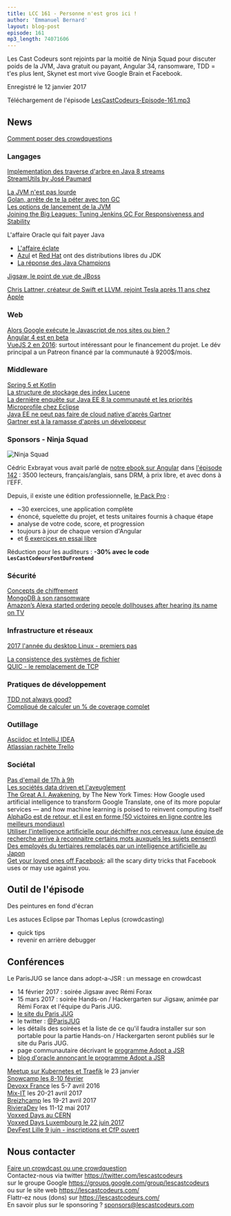 ```yaml
---
title: LCC 161 - Personne n'est gros ici !
author: 'Emmanuel Bernard'
layout: blog-post
episode: 161
mp3_length: 74071606
---
```

Les Cast Codeurs sont rejoints par la moitié de Ninja Squad pour discuter poids de la JVM, Java gratuit ou payant, Angular 34, ransomware, TDD = t'es plus lent, Skynet est mort vive Google Brain et Facebook.

Enregistré le 12 janvier 2017

Téléchargement de l'épisode [LesCastCodeurs-Episode-161.mp3](http://traffic.libsyn.com/lescastcodeurs/LesCastCodeurs-Episode-161.mp3)

## News

[Comment poser des crowdquestions](https://lescastcodeurs.com/crowdcasting/)

### Langages

[Implementation des traverse d'arbre en Java 8 streams](https://dzone.com/articles/implementing-a-depth-first-search-dfs-and-a-breath?utm_content=buffer1620e&utm_medium=social&utm_source=twitter.com&utm_campaign=buffer)  
[StreamUtils by José Paumard](https://github.com/JosePaumard/streams-utils)  

[La JVM n'est pas lourde](https://www.opensourcery.co.za/2017/01/05/the-jvm-is-not-that-heavy/)  
[Golan, arrête de te la péter avec ton GC](https://medium.com/@octskyward/modern-garbage-collection-911ef4f8bd8e#.orhr2dvlz)  
[Les options de lancement de la JVM](http://zeroturnaround.com/rebellabs/jvm-options-cheat-sheet/)  
[Joining the Big Leagues: Tuning Jenkins GC For Responsiveness and Stability](https://www.cloudbees.com/blog/joining-big-leagues-tuning-jenkins-gc-responsiveness-and-stability)  

L'affaire Oracle qui fait payer Java

* [L'affaire éclate](http://bit.ly/2hs1dAn)
* [Azul](https://www.azul.com/products/zulu/) et [Red Hat](https://developers.redhat.com/products/openjdk/overview/) ont des distributions libres du JDK
* [La réponse des Java Champions](https://docs.google.com/document/d/17OF811wWjjCnmDPJDD6v2c_nMO93e5evjravdCOkXMQ/edit?usp=sharing)


[Jigsaw, le point de vue de JBoss](http://wildfly.org/news/2016/12/12/Jigsaws-Missing-Pieces/?utm_content=buffer0f8d2&utm_medium=social&utm_source=twitter.com&utm_campaign=buffer)

[Chris Lattner, créateur de Swift et LLVM, rejoint Tesla après 11 ans chez Apple](https://www.tesla.com/blog/welcome-chris-lattner) 

### Web

[Alors Google exécute le Javascript de nos sites ou bien ?](https://www.stephanboyer.com/post/122/does-google-execute-javascript)  
[Angular 4 est en beta](https://github.com/angular/angular/blob/master/CHANGELOG.md#400-beta2-2017-01-06)  
[VueJS 2 en 2016](https://medium.com/the-vue-point/vue-in-2016-8df71d98bfb3#.p028gxpyb): surtout intéressant pour le financement du projet. Le dév principal a un Patreon financé par la communauté à 9200$/mois.

### Middleware

[Spring 5 et Kotlin](https://spring.io/blog/2017/01/04/introducing-kotlin-support-in-spring-framework-5-0)  
[La structure de stockage des index Lucene](https://www.youtube.com/watch?v=T5RmMNDR5XI)  
[La dernière enquête sur Java EE 8 la communauté et les priorités](https://blogs.oracle.com/theaquarium/entry/java_ee_8_community_survey2)  
[Microprofile chez Eclipse](http://sta.cr/2Ej41)  
[Java EE ne peut pas faire de cloud native d'après Gartner](http://gtnr.it/2gDTH1g)  
[Gartner est à la ramasse d'après un développeur](http://www.pscheidl.cz/opinions/Gartner-JavaEE-report/) 

### Sponsors - Ninja Squad

![Ninja Squad](/images/promo/sponsors/ninja-squad-400px.png)

Cédric Exbrayat vous avait parlé de [notre ebook sur Angular](https://books.ninja-squad.com/angular2) dans [l'épisode 142](https://lescastcodeurs.com/2016/03/01/lcc-142-interview-angularjs-2-avec-cedric-exbrayat/) : 3500 lecteurs, français/anglais, sans DRM, à prix libre, et avec dons à l’EFF.

Depuis, il existe une édition professionnelle, [le Pack Pro](https://angular2-exercises.ninja-squad.com) :

* ~30 exercices, une application complète
* énoncé, squelette du projet, et tests unitaires fournis à chaque étape
* analyse de votre code, score, et progression
* toujours à jour de chaque version d'Angular
* et [6 exercices en essai libre](https://angular2-exercises.ninja-squad.com)

Réduction pour les auditeurs : **-30% avec le code `LesCastCodeursFontDuFrontend`**

### Sécurité

[Concepts de chiffrement](https://dev.to/paragonie/you-wouldnt-base64-a-password-cryptography-terms-and-concepts-for-developers)  
[MongoDB à son ransomware](https://www.bleepingcomputer.com/news/security/mongodb-apocalypse-is-here-as-ransom-attacks-hit-10-000-servers/)  
[Amazon’s Alexa started ordering people dollhouses after hearing its name on TV](http://www.theverge.com/2017/1/7/14200210/amazon-alexa-tech-news-anchor-order-dollhouse)  

### Infrastructure et réseaux

[2017 l'année du desktop Linux - premiers pas](https://blog.alexis-hassler.com/2017/01/le-jour-apres-macbook.html)  

[La consistence des systèmes de fichier](https://danluu.com/file-consistency/?utm_content=buffera284d&utm_medium=social&utm_source=twitter.com&utm_campaign=buffer)  
[QUIC - le remplacement de TCP](https://ma.ttias.be/googles-quic-protocol-moving-web-tcp-udp/)  

### Pratiques de développement

[TDD not always good?](http://link.springer.com/article/10.1007/s10664-016-9490-0)  
[Compliqué de calculer un % de coverage complet](http://massol.myxwiki.org/xwiki/bin/view/Blog/FullCoverageClover)  

### Outillage

[Asciidoc et IntelliJ IDEA](https://plugins.jetbrains.com/plugin/7391)  
[Atlassian rachète Trello](https://techcrunch.com/2017/01/09/atlassian-acquires-trello/)  

### Sociétal

[Pas d'email de 17h à 9h](http://www.lesechos.fr/idees-debats/cercle/0211594706683-droit-a-la-deconnexion-bloquons-les-courriels-en-dehors-des-heures-de-travail-2050490.php#HDRQwpCG4Aw9v64A.99)  
[Les sociétés data driven et l'aveuglement](https://medium.com/@cennydd/datafication-and-ideological-blindness-ca15f9e41494#.riel8n31i)  
[The Great A.I. Awakening](https://www.nytimes.com/2016/12/14/magazine/the-great-ai-awakening.html), by The New York Times: How Google used artificial intelligence to transform Google Translate, one of its more popular services — and how machine learning is poised to reinvent computing itself  
[AlphaGo est de retour, et il est en forme (50 victoires en ligne contre les meilleurs mondiaux)](http://arstechnica.com/information-technology/2017/01/alphago-is-back-and-secretly-crushing-the-worlds-best-human-players/)  
[Utiliser l'intelligence artificielle pour déchiffrer nos cerveaux (une équipe de recherche arrive à reconnaitre certains mots auxquels les sujets pensent)](http://www.vox.com/science-and-health/2016/12/29/13967966/machine-learning-neuroscience)  
[Des employés du tertiaires remplacés par un intelligence artificielle au Japon](https://www.theguardian.com/technology/2017/jan/05/japanese-company-replaces-office-workers-artificial-intelligence-ai-fukoku-mutual-life-insurance)  
[Get your loved ones off Facebook](http://www.salimvirani.com/facebook/): all the scary dirty tricks that Facebook uses or may use against you. 

## Outil de l'épisode

Des peintures en fond d'écran

Les astuces Eclipse par Thomas Leplus (crowdcasting) 

* quick tips
* revenir en arrière debugger

## Conférences

Le ParisJUG se lance dans adopt-a-JSR : un message en crowdcast 

* 14 février 2017 : soirée Jigsaw avec Rémi Forax
* 15 mars 2017 : soirée Hands-on / Hackergarten sur Jigsaw, animée par Rémi Forax et l'équipe du Paris JUG.
* [le site du Paris JUG](http://www.parisjug.org/)
* le twitter : [@ParisJUG](https://twitter.com/ParsJUG)
* les détails des soirées et la liste de ce qu'il faudra installer sur son portable pour la partie Hands-on / Hackergarten seront publiés sur le site du Paris JUG.
* page communautaire décrivant le [programme Adopt a JSR](https://community.oracle.com/community/java/jcp/adopt-a-jsr)
* [blog d'oracle annonçant le programme Adopt a JSR](https://blogs.oracle.com/java/adopt-a-jsr)

[Meetup sur Kubernetes et Traefik](https://www.meetup.com/Cloud-Native-Computing-Paris/events/236873874/) le 23 janvier  
[Snowcamp les 8-10 février](http://snowcamp.io)  
[Devoxx France](http://www.devoxx.fr) les 5-7 avril 2016  
[Mix-IT](https://www.mix-it.fr) les 20-21 avril 2017  
[Breizhcamp](http://www.breizhcamp.org) les 19-21 avril 2017  
[RivieraDev](http://rivieradev.fr) les 11-12 mai 2017  
[Voxxed Days au CERN](https://voxxeddays.com/cern/)  
[Voxxed Days Luxembourg le 22 juin 2017](https://voxxeddays.com/luxembourg/)  
[DevFest Lille 9 juin - inscriptions et CfP ouvert](http://devfest.gdglille.org)  

## Nous contacter

[Faire un crowdcast ou une crowdquestion](https://lescastcodeurs.com/crowdcasting/)  
Contactez-nous via twitter <https://twitter.com/lescastcodeurs>  
sur le groupe Google <https://groups.google.com/group/lescastcodeurs>  
ou sur le site web <https://lescastcodeurs.com/>  
Flattr-ez nous (dons) sur <https://lescastcodeurs.com/>  
En savoir plus sur le sponsoring ? [sponsors@lescastcodeurs.com](mailto:sponsors@lescastcodeurs.com)  
